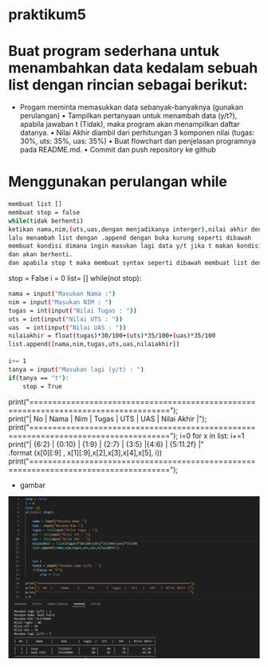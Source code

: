# praktikum5

# Buat program sederhana untuk menambahkan data kedalam sebuah list dengan rincian sebagai berikut:

- Progam meminta memasukkan data sebanyak-banyaknya (gunakan perulangan) • Tampilkan pertanyaan untuk menambah data (y/t?), apabila jawaban t (Tidak), maka program akan menampilkan daftar datanya. • Nilai Akhir diambil dari perhitungan 3 komponen nilai (tugas: 30%, uts: 35%, uas: 35%) • Buat flowchart dan penjelasan programnya pada README.md. • Commit dan push repository ke github
# Menggunakan perulangan while
```bash
membuat list []
membuat stop = false
while(tidak berhenti)
ketikan nama,nim,(uts,uas,dengan menjadikanya interger),nilai akhir dengan fungsi float agar bisa menampilkan angka koma
lalu menambah list dengan .append dengan buka kurung seperti dibawah
membuat kondisi dimana ingin masukan lagi data y/t jika t makan kondisi stop true
dan akan berhenti.
dan apabila stop t maka membuat syntax seperti dibawah membuat list dengan rapih menggunakan kondisi string.format
```

stop = False i = 0 list= [] while(not stop):

```bash
nama = input("Masukan Nama :")
nim = input("Masukan NIM : ")
tugas = int(input("Nilai Tugas : "))
uts = int(input("Nilai UTS : "))
uas  = int(input("Nilai UAS : "))
nilaiakhir = float(tugas)*30/100+(uts)*35/100+(uas)*35/100
list.append([nama,nim,tugas,uts,uas,nilaiakhir])

i+= 1
tanya = input("Masukan lagi (y/t) : ")
if(tanya == "t"):
    stop = True
```        

print("====================================================================================");        
print("|  No  |     Nama     |     Nim       |  Tugas  |   UTS   |   UAS   |  Nilai Akhir |");
print("====================================================================================");
i=0
for x in list:
    i+=1
    print("|  {6:2}  |  {0:10}  |   {1:9}   |  {2:7} |  {3:5}  |{4:6} |  {5:11.2f}  |"\
        .format (x[0][:9] , x[1][:9],x[2],x[3],x[4],x[5], i))
print("====================================================================================");

- gambar

![image 1](screenshot/1.png)



